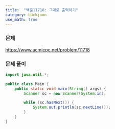 ```yaml
---
title:  "백준11718: 그대로 출력하기"
category: backjoon
use_math: true
---
```




### 문제

https://www.acmicpc.net/problem/11718



### 문제 풀이

```java
import java.util.*;

public class Main {
    public static void main(String[] args) {
        Scanner sc = new Scanner(System.in);

        while (sc.hasNext()) {
            System.out.println(sc.nextLine());
        }
    }
}
```

